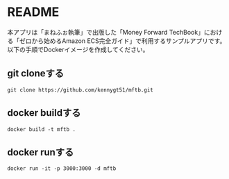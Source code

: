 # README

本アプリは「まねふぉ執筆」で出版した「Money Forward TechBook」における「ゼロから始めるAmazon ECS完全ガイド」で利用するサンプルアプリです。
以下の手順でDockerイメージを作成してください。

## git cloneする

```
git clone https://github.com/kennygt51/mftb.git
```

## docker buildする

```
docker build -t mftb .
```

## docker runする

```
docker run -it -p 3000:3000 -d mftb
```

